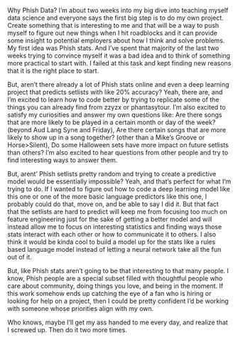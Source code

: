 Why Phish Data?
I’m about two weeks into my big dive into teaching myself data science and everyone says the first big step is to do my own project.  Create something that is interesting to me and that will be a way to push myself to figure out new things when I hit roadblocks and it can provide some insight to potential employers about how I think and solve problems.  My first idea was Phish stats.  And I’ve spent that majority of the last two weeks trying to convince myself it was a bad idea and to think of something more practical to start with.  I failed at this task and kept finding new reasons that it is the right place to start.

But, aren’t there already a lot of Phish stats online and even a deep learning project that predicts setlists with like 20% accuracy?  Yeah, there are, and I’m excited to learn how to code better by trying to replicate some of the things you can already find from zzyzx or phantasytour.  I’m also excited to satisfy my curiosities and answer my own questions like: Are there songs that are more likely to be played in a certain month or day of the week? (beyond Aud Lang Syne and Friday), Are there certain songs that are more likely to show up in a song together? (other than a Mike’s Groove or Horse>Silent), Do some Halloween sets have more impact on future setlists than others?  I’m also excited to hear questions from other people and try to find interesting ways to answer them.

But, arent’ Phish setlists pretty random and trying to create a predictive model would be essentially impossible?  Yeah, and that’s perfect for what I’m trying to do.  If I wanted to figure out how to code a deep learning model like this one or one of the more basic language predictors like this one, I probably could do that, move on, and be able to say I did it.  But that fact that the setlists are hard to predict will keep me from focusing too much on feature engineering just for the sake of getting a better model and will instead allow me to focus on interesting statistics and finding ways those stats interact with each other or how to communicate it to others.  I also think it would be kinda cool to build a model up for the stats like a rules based language model instead of letting a neural network take all the fun out of it.

But, like Phish stats aren’t going to be that interesting to that many people.  I know, Phish people are a special subset filled with thoughtful people who care about community, doing things you love, and being in the moment.  If this work somehow ends up catching the eye of a fan who is hiring or looking for help on a project, then I could be pretty confident I’d be working with someone whose priorities align with my own.

Who knows, maybe I’ll get my ass handed to me every day, and realize that I screwed up.  Then do it two more times.
